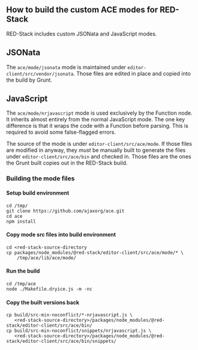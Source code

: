 How to build the custom ACE modes for RED-Stack
----------------------------------------------

RED-Stack includes custom JSONata and JavaScript modes.


## JSONata

The `ace/mode/jsonata` mode is maintained under `editor-client/src/vendor/jsonata`.
Those files are edited in place and copied into the build by Grunt.

## JavaScript

The `ace/mode/nrjavascript` mode is used exclusively by the Function node. It
inherits almost entirely from the normal JavaScript mode. The one key difference
is that it wraps the code with a Function before parsing. This is required to
avoid some false-flagged errors.

The source of the mode is under `editor-client/src/ace/mode`. If those files are
modified in anyway, they *must* be manually built to generate the files under
`editor-client/src/ace/bin` and checked in. Those files are the ones the Grunt
built copies out in the RED-Stack build.

### Building the mode files


#### Setup build environment

    cd /tmp/
    git clone https://github.com/ajaxorg/ace.git
    cd ace
    npm install

#### Copy mode src files into build environment

    cd <red-stack-source-directory
    cp packages/node_modules/@red-stack/editor-client/src/ace/mode/* \
        /tmp/ace/lib/ace/mode/

#### Run the build

    cd /tmp/ace
    node ./Makefile.dryice.js -m -nc

#### Copy the built versions back

    cp build/src-min-noconflict/*-nrjavascript.js \
       <red-stack-source-directory>/packages/node_modules/@red-stack/editor-client/src/ace/bin/
    cp build/src-min-noconflict/snippets/nrjavascript.js \
       <red-stack-source-directory>/packages/node_modules/@red-stack/editor-client/src/ace/bin/snippets/
